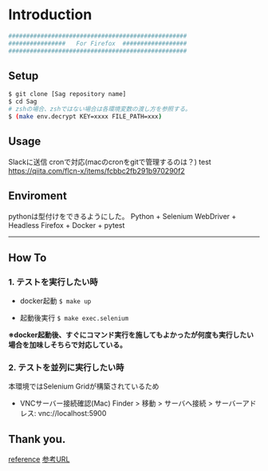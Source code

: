 # Introduction

```sh
##################################################
################   For Firefox  ##################
##################################################
```

## Setup

```sh
$ git clone [Sag repository name]
$ cd Sag
# zshの場合、zshではない場合は各環境変数の渡し方を参照する。
$ (make env.decrypt KEY=xxxx FILE_PATH=xxx)
```

## Usage

Slackに送信
cronで対応(macのcronをgitで管理するのは？)
test
https://qiita.com/flcn-x/items/fcbbc2fb291b970290f2

## Enviroment

pythonは型付けをできるようにした。
Python + Selenium WebDriver + Headless Firefox + Docker + pytest

---

## How To

### 1. テストを実行したい時

- docker起動
`$ make up`

- 起動後実行
`$ make exec.selenium`

**※docker起動後、すぐにコマンド実行を施してもよかったが何度も実行したい場合を加味しそちらで対応している。**

### 2. テストを並列に実行したい時

本環境ではSelenium Gridが構築されているため

- VNCサーバー接続確認(Mac)
Finder > 移動 > サーバへ接続 > サーバーアドレス: vnc://localhost:5900

## Thank you.

[reference](https://www.selenium.dev/ja/)
[参考URL](https://ang.tokyo/insta_auto_likes/)
